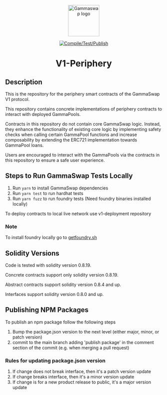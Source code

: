 <p align="center"><a href="https://gammaswap.com" target="_blank" rel="noopener noreferrer"><img width="100" src="https://app.gammaswap.com/logo.svg" alt="Gammaswap logo"></a></p>

<p align="center">
  <a href="https://github.com/gammaswap/v1-periphery/actions/workflows/main.yml">
    <img src="https://github.com/gammaswap/v1-periphery/actions/workflows/main.yml/badge.svg?branch=main" alt="Compile/Test/Publish">
  </a>
</p>

<h1 align="center">V1-Periphery</h1>

## Description
This is the repository for the periphery smart contracts of the GammaSwap V1 protocol.

This repository contains concrete implementations of periphery contracts to interact with deployed GammaPools.

Contracts in this repository do not contain core GammaSwap logic. Instead, they enhance the functionality of existing 
core logic by implementing safety checks when calling certain GammaPool functions and increase composability by extending
the ERC721 implementation towards GammaPool loans.

Users are encouraged to interact with the GammaPools via the contracts in this repository to ensure a safe user experience.

## Steps to Run GammaSwap Tests Locally

1. Run `yarn` to install GammaSwap dependencies
2. Run `yarn test` to run hardhat tests
3. Run `yarn fuzz` to run foundry tests (Need foundry binaries installed locally)

To deploy contracts to local live network use v1-deployment repository

### Note
To install foundry locally go to [getfoundry.sh](https://getfoundry.sh/)

## Solidity Versions
Code is tested with solidity version 0.8.19.

Concrete contracts support only solidity version 0.8.19.

Abstract contracts support solidity version 0.8.4 and up.

Interfaces support solidity version 0.8.0 and up.

## Publishing NPM Packages

To publish an npm package follow the following steps

1. Bump the package.json version to the next level (either major, minor, or patch version)
2. commit to the main branch adding 'publish package' in the comment section of the commit (e.g. when merging a pull request)

### Rules for updating package.json version

1. If change does not break interface, then it's a patch version update
2. If change breaks interface, then it's a minor version update
3. If change is for a new product release to public, it's a major version update
